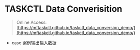 # TASKCTL Data Converisition

> Online Access: [https://mftaskctl.github.io/taskctl_data_conversion_demo/](https://mftaskctl.github.io/taskctl_data_conversion_demo/)

- case 案例输出输入数据

